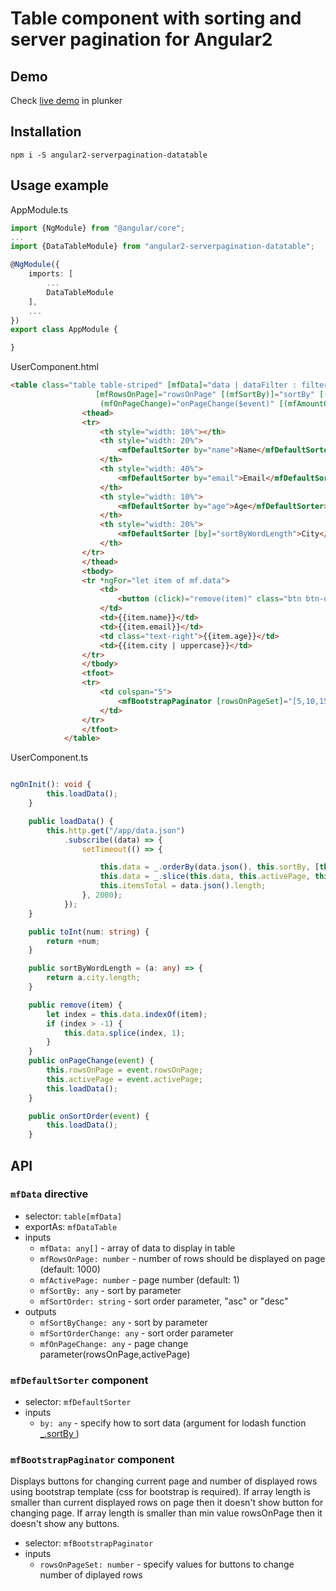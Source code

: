 # Table component with sorting and server pagination for Angular2

## Demo

Check [live demo](http://plnkr.co/edit/VPTypWHfFnqC1LpOpf8P?p=preview) in plunker

## Installation

```
npm i -S angular2-serverpagination-datatable
```

## Usage example

AppModule.ts
```typescript
import {NgModule} from "@angular/core";
...
import {DataTableModule} from "angular2-serverpagination-datatable";

@NgModule({
    imports: [
        ...
        DataTableModule
    ],
    ...
})
export class AppModule {

}
```

UserComponent.html
```html
<table class="table table-striped" [mfData]="data | dataFilter : filterQuery" #mf="mfDataTable"
                   [mfRowsOnPage]="rowsOnPage" [(mfSortBy)]="sortBy" [(mfSortOrder)]="sortOrder" [mfActivePage]="activePage"
                    (mfOnPageChange)="onPageChange($event)" [(mfAmountOfRows)]="itemsTotal" (mfSortOrderChange)="onSortOrder($event)">
                <thead>
                <tr>
                    <th style="width: 10%"></th>
                    <th style="width: 20%">
                        <mfDefaultSorter by="name">Name</mfDefaultSorter>
                    </th>
                    <th style="width: 40%">
                        <mfDefaultSorter by="email">Email</mfDefaultSorter>
                    </th>
                    <th style="width: 10%">
                        <mfDefaultSorter by="age">Age</mfDefaultSorter>
                    </th>
                    <th style="width: 20%">
                        <mfDefaultSorter [by]="sortByWordLength">City</mfDefaultSorter>
                    </th>
                </tr>
                </thead>
                <tbody>
                <tr *ngFor="let item of mf.data">
                    <td>
                        <button (click)="remove(item)" class="btn btn-danger">x</button>
                    </td>
                    <td>{{item.name}}</td>
                    <td>{{item.email}}</td>
                    <td class="text-right">{{item.age}}</td>
                    <td>{{item.city | uppercase}}</td>
                </tr>
                </tbody>
                <tfoot>
                <tr>
                    <td colspan="5">
                        <mfBootstrapPaginator [rowsOnPageSet]="[5,10,15]"></mfBootstrapPaginator>
                    </td>
                </tr>
                </tfoot>
            </table>
```

UserComponent.ts
```typescript

ngOnInit(): void {
        this.loadData();
    }

    public loadData() {
        this.http.get("/app/data.json")
            .subscribe((data) => {
                setTimeout(() => {

                    this.data = _.orderBy(data.json(), this.sortBy, [this.sortOrder]);
                    this.data = _.slice(this.data, this.activePage, this.activePage + this.rowsOnPage);
                    this.itemsTotal = data.json().length;
                }, 2000);
            });
    }

    public toInt(num: string) {
        return +num;
    }

    public sortByWordLength = (a: any) => {
        return a.city.length;
    }

    public remove(item) {
        let index = this.data.indexOf(item);
        if (index > -1) {
            this.data.splice(index, 1);
        }
    }
    public onPageChange(event) {
        this.rowsOnPage = event.rowsOnPage;
        this.activePage = event.activePage;
        this.loadData();
    }

    public onSortOrder(event) {
        this.loadData();
    }


```
## API

### `mfData` directive

 - selector: `table[mfData]`
 - exportAs: `mfDataTable`
 - inputs
   - `mfData: any[]` - array of data to display in table
   - `mfRowsOnPage: number` - number of rows should be displayed on page (default: 1000)
   - `mfActivePage: number` - page number (default: 1)
   - `mfSortBy: any` - sort by parameter
   - `mfSortOrder: string` - sort order parameter, "asc" or "desc"
 - outputs
   - `mfSortByChange: any` - sort by parameter
   - `mfSortOrderChange: any` - sort order parameter
   - `mfOnPageChange: any` - page change parameter(rowsOnPage,activePage)
 
### `mfDefaultSorter` component

 - selector: `mfDefaultSorter`
 - inputs
   - `by: any` - specify how to sort data (argument for lodash function [_.sortBy ](https://lodash.com/docs#sortBy))
 
### `mfBootstrapPaginator` component
Displays buttons for changing current page and number of displayed rows using bootstrap template (css for bootstrap is required). If array length is smaller than current displayed rows on page then it doesn't show button for changing page. If array length is smaller than min value rowsOnPage then it doesn't show any buttons.

 - selector: `mfBootstrapPaginator`
 - inputs
   - `rowsOnPageSet: number` - specify values for buttons to change number of diplayed rows
